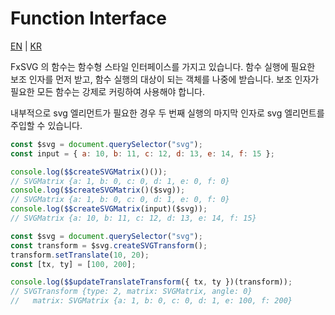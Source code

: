 # Function Interface

[EN](FUNCTION_INTERFACE.md) | [KR](FUNCTION_INTERFACE_KR.md)

FxSVG 의 함수는 함수형 스타일 인터페이스를 가지고 있습니다.
함수 실행에 필요한 보조 인자를 먼저 받고, 함수 실행의 대상이 되는 객체를 나중에 받습니다.
보조 인자가 필요한 모든 함수는 강제로 커링하여 사용해야 합니다.

내부적으로 svg 엘리먼트가 필요한 경우 두 번째 실행의 마지막 인자로 svg 엘리먼트를 주입할 수 있습니다.

```javascript
const $svg = document.querySelector("svg");
const input = { a: 10, b: 11, c: 12, d: 13, e: 14, f: 15 };

console.log($$createSVGMatrix()());
// SVGMatrix {a: 1, b: 0, c: 0, d: 1, e: 0, f: 0}
console.log($$createSVGMatrix()($svg));
// SVGMatrix {a: 1, b: 0, c: 0, d: 1, e: 0, f: 0}
console.log($$createSVGMatrix(input)($svg));
// SVGMatrix {a: 10, b: 11, c: 12, d: 13, e: 14, f: 15}
```

```javascript
const $svg = document.querySelector("svg");
const transform = $svg.createSVGTransform();
transform.setTranslate(10, 20);
const [tx, ty] = [100, 200];

console.log($$updateTranslateTransform({ tx, ty })(transform));
// SVGTransform {type: 2, matrix: SVGMatrix, angle: 0}
//   matrix: SVGMatrix {a: 1, b: 0, c: 0, d: 1, e: 100, f: 200}
```
